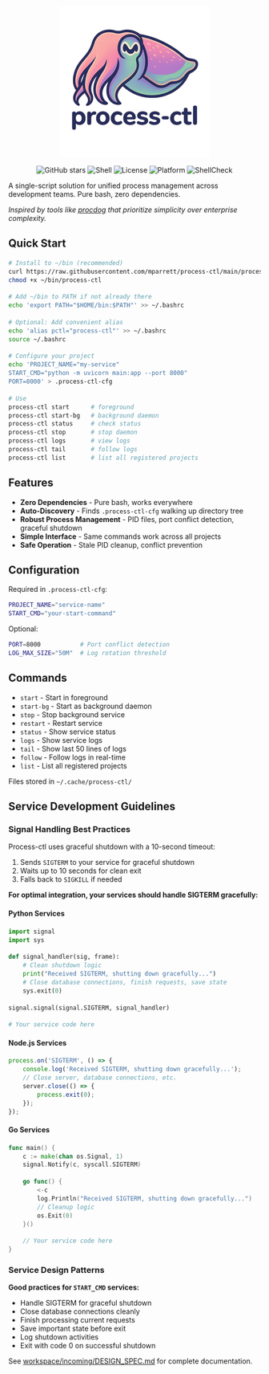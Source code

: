 <div align="center">
  <img src="logo.png" alt="process-ctl" width="300">
</div>

<div align="center">

![GitHub stars](https://img.shields.io/github/stars/mparrett/process-ctl?style=social)
![Shell](https://img.shields.io/badge/shell-bash-green)
![License](https://img.shields.io/badge/license-MIT-blue)
![Platform](https://img.shields.io/badge/platform-macOS%20%7C%20Linux-lightgrey)
![ShellCheck](https://github.com/mparrett/process-ctl/workflows/ShellCheck/badge.svg)

</div>

A single-script solution for unified process management across development teams. Pure bash, zero dependencies.

*Inspired by tools like [procdog](https://github.com/jlevy/procdog) that prioritize simplicity over enterprise complexity.*

## Quick Start

```bash
# Install to ~/bin (recommended)
curl https://raw.githubusercontent.com/mparrett/process-ctl/main/process-ctl > ~/bin/process-ctl
chmod +x ~/bin/process-ctl

# Add ~/bin to PATH if not already there
echo 'export PATH="$HOME/bin:$PATH"' >> ~/.bashrc

# Optional: Add convenient alias
echo 'alias pctl="process-ctl"' >> ~/.bashrc
source ~/.bashrc

# Configure your project
echo 'PROJECT_NAME="my-service"
START_CMD="python -m uvicorn main:app --port 8000"
PORT=8000' > .process-ctl-cfg

# Use
process-ctl start      # foreground
process-ctl start-bg   # background daemon
process-ctl status     # check status
process-ctl stop       # stop daemon
process-ctl logs       # view logs
process-ctl tail       # follow logs
process-ctl list       # list all registered projects
```

## Features

- **Zero Dependencies** - Pure bash, works everywhere
- **Auto-Discovery** - Finds `.process-ctl-cfg` walking up directory tree
- **Robust Process Management** - PID files, port conflict detection, graceful shutdown
- **Simple Interface** - Same commands work across all projects
- **Safe Operation** - Stale PID cleanup, conflict prevention

## Configuration

Required in `.process-ctl-cfg`:
```bash
PROJECT_NAME="service-name"
START_CMD="your-start-command"
```

Optional:
```bash
PORT=8000           # Port conflict detection
LOG_MAX_SIZE="50M"  # Log rotation threshold
```

## Commands

- `start` - Start in foreground
- `start-bg` - Start as background daemon
- `stop` - Stop background service
- `restart` - Restart service
- `status` - Show service status
- `logs` - Show service logs
- `tail` - Show last 50 lines of logs
- `follow` - Follow logs in real-time
- `list` - List all registered projects

Files stored in `~/.cache/process-ctl/`

## Service Development Guidelines

### Signal Handling Best Practices

Process-ctl uses graceful shutdown with a 10-second timeout:
1. Sends `SIGTERM` to your service for graceful shutdown
2. Waits up to 10 seconds for clean exit
3. Falls back to `SIGKILL` if needed

**For optimal integration, your services should handle SIGTERM gracefully:**

#### Python Services
```python
import signal
import sys

def signal_handler(sig, frame):
    # Clean shutdown logic
    print("Received SIGTERM, shutting down gracefully...")
    # Close database connections, finish requests, save state
    sys.exit(0)

signal.signal(signal.SIGTERM, signal_handler)

# Your service code here
```

#### Node.js Services
```javascript
process.on('SIGTERM', () => {
    console.log('Received SIGTERM, shutting down gracefully...');
    // Close server, database connections, etc.
    server.close(() => {
        process.exit(0);
    });
});
```

#### Go Services
```go
func main() {
    c := make(chan os.Signal, 1)
    signal.Notify(c, syscall.SIGTERM)
    
    go func() {
        <-c
        log.Println("Received SIGTERM, shutting down gracefully...")
        // Cleanup logic
        os.Exit(0)
    }()
    
    // Your service code here
}
```

### Service Design Patterns

**Good practices for `START_CMD` services:**
- Handle SIGTERM for graceful shutdown
- Close database connections cleanly
- Finish processing current requests
- Save important state before exit
- Log shutdown activities
- Exit with code 0 on successful shutdown

See [workspace/incoming/DESIGN_SPEC.md](workspace/incoming/DESIGN_SPEC.md) for complete documentation.